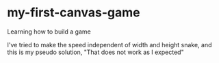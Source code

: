 my-first-canvas-game
====================

Learning how to build a game

I've tried to make the speed independent of width and height snake,
and this is my pseudo solution, "That does not work as I expected"
